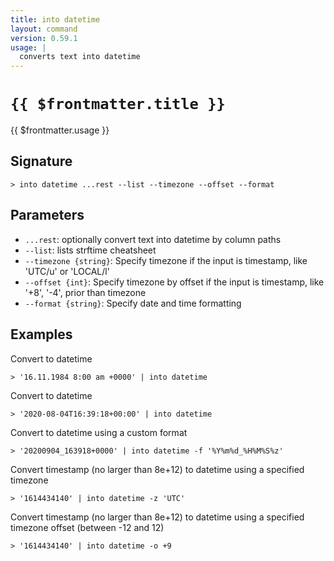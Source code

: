 ```yaml
---
title: into datetime
layout: command
version: 0.59.1
usage: |
  converts text into datetime
---
```


# `{{ $frontmatter.title }}`

<div style='white-space: pre-wrap;'>{{ $frontmatter.usage }}</div>

## Signature

```> into datetime ...rest --list --timezone --offset --format```

## Parameters

 -  `...rest`: optionally convert text into datetime by column paths
 -  `--list`: lists strftime cheatsheet
 -  `--timezone {string}`: Specify timezone if the input is timestamp, like 'UTC/u' or 'LOCAL/l'
 -  `--offset {int}`: Specify timezone by offset if the input is timestamp, like '+8', '-4', prior than timezone
 -  `--format {string}`: Specify date and time formatting

## Examples

Convert to datetime
```shell
> '16.11.1984 8:00 am +0000' | into datetime
```

Convert to datetime
```shell
> '2020-08-04T16:39:18+00:00' | into datetime
```

Convert to datetime using a custom format
```shell
> '20200904_163918+0000' | into datetime -f '%Y%m%d_%H%M%S%z'
```

Convert timestamp (no larger than 8e+12) to datetime using a specified timezone
```shell
> '1614434140' | into datetime -z 'UTC'
```

Convert timestamp (no larger than 8e+12) to datetime using a specified timezone offset (between -12 and 12)
```shell
> '1614434140' | into datetime -o +9
```
